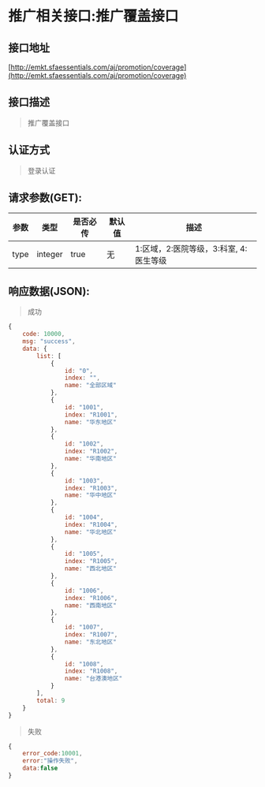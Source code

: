 # 推广相关接口:推广覆盖接口

## 接口地址

[http://emkt.sfaessentials.com/aj/promotion/coverage](http://emkt.sfaessentials.com/aj/promotion/coverage)

## 接口描述

> 推广覆盖接口

## 认证方式

> 登录认证

## 请求参数(GET):

| 参数 | 类型| 是否必传 | 默认值 |  描述 | 
| ---- | ---- | ----- | ----- | ----- | 
| type | integer | true | 无 | 1:区域，2:医院等级，3:科室, 4:医生等级 |


## 响应数据(JSON):
> 成功

```javascript
{
    code: 10000,
    msg: "success",
    data: {
        list: [
            {
                id: "0",
                index: "",
                name: "全部区域"
            },
            {
                id: "1001",
                index: "R1001",
                name: "华东地区"
            },
            {
                id: "1002",
                index: "R1002",
                name: "华南地区"
            },
            {
                id: "1003",
                index: "R1003",
                name: "华中地区"
            },
            {
                id: "1004",
                index: "R1004",
                name: "华北地区"
            },
            {
                id: "1005",
                index: "R1005",
                name: "西北地区"
            },
            {
                id: "1006",
                index: "R1006",
                name: "西南地区"
            },
            {
                id: "1007",
                index: "R1007",
                name: "东北地区"
            },
            {
                id: "1008",
                index: "R1008",
                name: "台港澳地区"
            }
        ],
        total: 9
    }
}
```
> 失败 

```javascript
{
    error_code:10001,
    error:"操作失败",
    data:false
}
```
